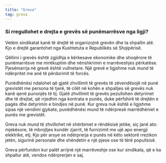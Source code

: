```yaml
---
title: "Greva"
tag: greva
---
```


### Si rregullohet e drejta e grevës së punëmarrësve nga ligji?

Vetëm sindikatat kanë të drejtë të organizojnë grevën dhe ta shpallin atë. Kjo e drejtë garantohet nga Kushtetuta e Republikës së Shqipërisë.

Qëllimi i grevës është zgjidhja e kërkesave ekonomike dhe shoqërore të punëmarrësve me mirëkuptim dhe nënshkrimin e marrëveshjes përkatëse. Pjesëmarrja në grevë është vullnetare. Një grevë e ligjshme nuk mund të ndërpritet me anë të përdorimit të forcës.

Punëdhënësi ndalohet që gjatë zhvillimit të grevës të zëvendësojë në punë grevistët me persona të tjerë, të cilët në kohën e shpalljes së grevës nuk kanë qenë punonjës të tij. Gjatë zhvillimit të grevës pezullohen detyrimet dhe të drejtat, që rrjedhin nga kontrata e punës, duke përfshirë të drejtën e pagës dhe detyrimin e bindjes në punë. Kur greva nuk është e ligjshme sipas një vendimi gjykate, punëdhënësi mund të ndërpresë marrëdhëniet e punës me grevistët.

Greva nuk mund të zhvillohet në shërbimet e rëndësisë jetike, siç janë ato: mjekësore, të mbrojtjes kundër zjarrit, të furnizimit me ujë apo energji elektrike, etj. Kjo për arsye se ndërprerja e punës në këto sektorë rrezikon jetën, sigurinë personale dhe shëndetin e një pjese ose të tërë popullsisë.

Greva përfundon kur palët arrijnë një marrëveshje ose kur sindikata, që e ka shpallur atë, vendos ndërprerjen e saj.
